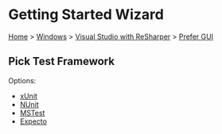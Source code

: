 <!--
GENERATED FILE - DO NOT EDIT
This file was generated by [MarkdownSnippets](https://github.com/SimonCropp/MarkdownSnippets).
Source File: /docs/mdsource/wiz/Windows_VisualStudioWithReSharper_Gui.source.md
To change this file edit the source file and then run MarkdownSnippets.
-->

# Getting Started Wizard

[Home](/docs/wiz/readme.md) > [Windows](Windows.md) > [Visual Studio with ReSharper](Windows_VisualStudioWithReSharper.md) > [Prefer GUI](Windows_VisualStudioWithReSharper_Gui.md)

## Pick Test Framework

Options:
 * [xUnit](Windows_VisualStudioWithReSharper_Gui_xUnit.md)
 * [NUnit](Windows_VisualStudioWithReSharper_Gui_NUnit.md)
 * [MSTest](Windows_VisualStudioWithReSharper_Gui_MSTest.md)
 * [Expecto](Windows_VisualStudioWithReSharper_Gui_Expecto.md)
